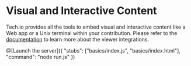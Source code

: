 
# Visual and Interactive Content

Tech.io provides all the tools to embed visual and interactive content like a Web app or a Unix terminal within your contribution. Please refer to the [documentation](https://tech.io/doc) to learn more about the viewer integrations.

@[Launch the server]({ "stubs": ["basics/index.js", "basics/index.html"], "command": "node run.js" })